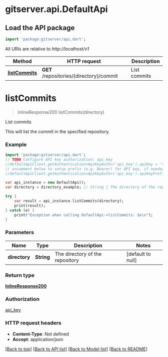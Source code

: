 # gitserver.api.DefaultApi

## Load the API package
```dart
import 'package:gitserver/api.dart';
```

All URIs are relative to *http://localhost/v1*

Method | HTTP request | Description
------------- | ------------- | -------------
[**listCommits**](DefaultApi.md#listCommits) | **GET** /repositories/{directory}/commit | List commits


# **listCommits**
> InlineResponse200 listCommits(directory)

List commits

This will list the commit in the specified repository.

### Example 
```dart
import 'package:gitserver/api.dart';
// TODO Configure API key authorization: api_key
//defaultApiClient.getAuthentication<ApiKeyAuth>('api_key').apiKey = 'YOUR_API_KEY';
// uncomment below to setup prefix (e.g. Bearer) for API key, if needed
//defaultApiClient.getAuthentication<ApiKeyAuth>('api_key').apiKeyPrefix = 'Bearer';

var api_instance = new DefaultApi();
var directory = directory_example; // String | The directory of the repository

try { 
    var result = api_instance.listCommits(directory);
    print(result);
} catch (e) {
    print("Exception when calling DefaultApi->listCommits: $e\n");
}
```

### Parameters

Name | Type | Description  | Notes
------------- | ------------- | ------------- | -------------
 **directory** | **String**| The directory of the repository | [default to null]

### Return type

[**InlineResponse200**](InlineResponse200.md)

### Authorization

[api_key](../README.md#api_key)

### HTTP request headers

 - **Content-Type**: Not defined
 - **Accept**: application/json

[[Back to top]](#) [[Back to API list]](../README.md#documentation-for-api-endpoints) [[Back to Model list]](../README.md#documentation-for-models) [[Back to README]](../README.md)

